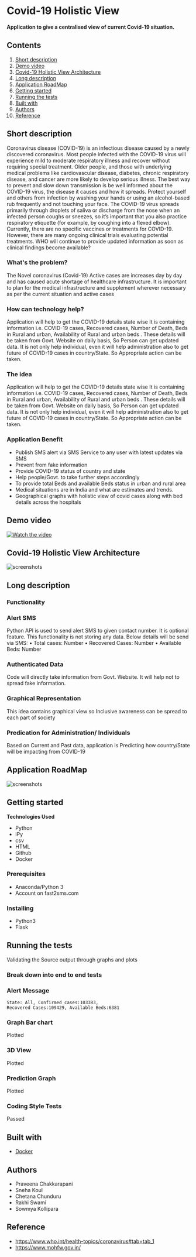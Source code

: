 # Covid-19 Holistic View

**Application to give a centralised view of current Covid-19 situation.**

## Contents

1. [Short description](#short-description)
1. [Demo video](#demo-video)
1. [Covid-19 Holistic View Architecture](#the-architecture)
1. [Long description](#long-description)
1. [Application RoadMap](#application-roadmap)
1. [Getting started](#getting-started)
1. [Running the tests](#running-the-tests)
1. [Built with](#built-with)
1. [Authors](#authors)
1. [Reference](#reference)


## Short description

Coronavirus disease (COVID-19) is an infectious disease caused by a newly discovered coronavirus.
Most people infected with the COVID-19 virus will experience mild to moderate respiratory illness and recover without requiring special treatment.  Older people, and those with underlying medical problems like cardiovascular disease, diabetes, chronic respiratory disease, and cancer are more likely to develop serious illness.
The best way to prevent and slow down transmission is be well informed about the COVID-19 virus, the disease it causes and how it spreads. Protect yourself and others from infection by washing your hands or using an alcohol-based rub frequently and not touching your face.
The COVID-19 virus spreads primarily through droplets of saliva or discharge from the nose when an infected person coughs or sneezes, so it’s important that you also practice respiratory etiquette (for example, by coughing into a flexed elbow).
Currently, there are no specific vaccines or treatments for COVID-19. However, there are many ongoing clinical trials evaluating potential treatments. WHO will continue to provide updated information as soon as clinical findings become available?

### What's the problem?

The Novel coronavirus (Covid-19) Active cases are increases day by day and has caused acute shortage of healthcare infrastructure. It is important to plan for the medical infrastructure and supplement wherever necessary as per the current situation and active cases

### How can technology help?

Application will help to get the COVID-19 details state wise It is containing information i.e. COVID-19 cases, Recovered cases, Number of Death, Beds in Rural and urban, Availability of Rural and urban beds . These details will be taken from Govt. Website on daily basis, So Person can get updated data.
It is not only help individual, even it will help administration also to get future of COVID-19 cases in country/State. So Appropriate action can be taken.

### The idea

Application will help to get the COVID-19 details state wise It is containing information i.e. COVID-19 cases, Recovered cases, Number of Death, Beds in Rural and urban, Availability of Rural and urban beds . These details will be taken from Govt. Website on daily basis, So Person can get updated data.
It is not only help individual, even it will help administration also to get future of COVID-19 cases in country/State. So Appropriate action can be taken.

### Application Benefit

- Publish SMS alert via SMS Service to any user with latest updates via SMS
- Prevent from fake information
- Provide COVID-19 status of country and state
- Help people/Govt. to take further steps accordingly
- To provide total Beds and available Beds status in urban and rural area
- Medical situations are in India and what are estimates and trends.
- Geographical graphs with holistic view of covid cases along with bed details across the hospitals

## Demo video

[![Watch the video](https://img.youtube.com/vi/dxZ28ts2Wfw/0.jpg)](https://youtu.be/dxZ28ts2Wfw)

## Covid-19 Holistic View Architecture

![screenshots](./Architecture.png)

## Long description

### Functionality

### Alert SMS

Python API is used to send alert SMS to given contact number. It is optional feature. This functionality is not storing any data.
Below details will be send via SMS:
•	Total cases: Number
•	Recovered Cases: Number
•	Available Beds: Number

### Authenticated Data

Code will directly take information from Govt. Website. It will help not to spread fake information.

### Graphical Representation

This idea contains graphical view so Inclusive awareness can be spread to each part of society

### Predication for Administration/ Individuals

Based on Current and Past data, application is Predicting how country/State will be impacting from COVID-19

## Application RoadMap

![screenshots](./RoadMap.png)

## Getting started

**Technologies Used**

- Python
- iPy
- csv
- HTML
- Github
- Docker

### Prerequisites

- Anaconda/Python 3
- Account on fast2sms.com

### Installing

- Python3
- Flask

## Running the tests

Validating the Source output through graphs and plots

### Break down into end to end tests

### Alert Message

```
State: All, Confirmed cases:103383,
Recovered Cases:109429, Available Beds:6381
```

### Graph Bar chart

Plotted

### 3D View

Plotted

### Prediction Graph

Plotted

### Coding Style Tests

Passed

## Built with

* [Docker](https://www.docker.com/)

## Authors

- Praveena Chakkarapani
- Sneha Koul
- Chetana Chunduru
- Rakhi Swami
- Sowmya Kollipara

## Reference

- https://www.who.int/health-topics/coronavirus#tab=tab_1
- https://www.mohfw.gov.in/